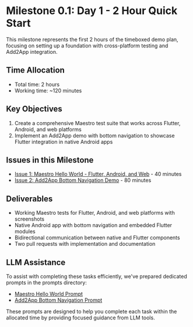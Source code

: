 # Milestone 0.1: Day 1 - 2 Hour Quick Start

This milestone represents the first 2 hours of the timeboxed demo plan, focusing on setting up a
foundation with cross-platform testing and Add2App integration.

## Time Allocation
- Total time: 2 hours
- Working time: ~120 minutes

## Key Objectives

1. Create a comprehensive Maestro test suite that works across Flutter, Android, and web platforms
2. Implement an Add2App demo with bottom navigation to showcase Flutter integration in native
   Android apps

## Issues in this Milestone

- [Issue 1: Maestro Hello World - Flutter, Android, and Web](./issue_1_maestro_hello_world.md) - 40
  minutes
- [Issue 2: Add2App Bottom Navigation Demo](./issue_2_add2app_bottom_navigation.md) - 80 minutes

## Deliverables

- Working Maestro tests for Flutter, Android, and web platforms with screenshots
- Native Android app with bottom navigation and embedded Flutter modules
- Bidirectional communication between native and Flutter components
- Two pull requests with implementation and documentation

## LLM Assistance

To assist with completing these tasks efficiently, we've prepared dedicated prompts in the prompts
directory:

- [Maestro Hello World Prompt](./prompts/maestro_hello_world_prompt.txt)
- [Add2App Bottom Navigation Prompt](./prompts/add2app_bottom_navigation_prompt.txt)

These prompts are designed to help you complete each task within the allocated time by providing
focused guidance from LLM tools.